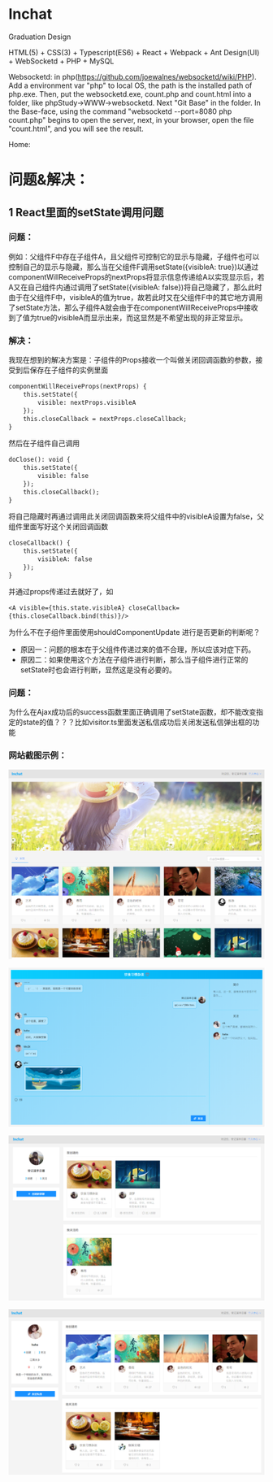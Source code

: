 # Inchat
Graduation Design

HTML(5) + CSS(3) + Typescript(ES6) + React + Webpack + Ant Design(UI) + WebSocketd + PHP + MySQL

Websocketd: in php(https://github.com/joewalnes/websocketd/wiki/PHP). Add a environment var "php" to local OS, the path is the installed path of php.exe. Then, put the websocketd.exe, count.php and count.html into a folder, like phpStudy->WWW->websocketd. Next "Git Base" in the folder. In the Base-face, using the command "websocketd --port=8080 php count.php" begins to open the server, next, in your browser, open the file "count.html", and you will see the result.


Home: 

# 问题&解决：
## 1 React里面的setState调用问题
### 问题：
例如：父组件F中存在子组件A，且父组件可控制它的显示与隐藏，子组件也可以控制自己的显示与隐藏，那么当在父组件F调用setState({visibleA: true})以通过componentWillReceiveProps的nextProps将显示信息传递给A以实现显示后，若A又在自己组件内通过调用了setState({visibleA: false})将自己隐藏了，那么此时由于在父组件F中，visibleA的值为true，故若此时又在父组件F中的其它地方调用了setState方法，那么子组件A就会由于在componentWillReceiveProps中接收到了值为true的visibleA而显示出来，而这显然是不希望出现的非正常显示。

### 解决：
我现在想到的解决方案是：子组件的Props接收一个叫做关闭回调函数的参数，接受到后保存在子组件的实例里面
```
componentWillReceiveProps(nextProps) {
    this.setState({
        visible: nextProps.visibleA
    });
    this.closeCallback = nextProps.closeCallback;
}
```
然后在子组件自己调用
```
doClose(): void {
    this.setState({
        visible: false
    });
    this.closeCallback();
}
```
将自己隐藏时再通过调用此关闭回调函数来将父组件中的visibleA设置为false，父组件里面写好这个关闭回调函数
```
closeCallback() {
    this.setState({
        visibleA: false
    });
}
```
并通过props传递过去就好了，如
```
<A visible={this.state.visibleA} closeCallback={this.closeCallback.bind(this)}/>
```
为什么不在子组件里面使用shouldComponentUpdate 进行是否更新的判断呢？
* 原因一：问题的根本在于父组件传递过来的值不合理，所以应该对症下药。
* 原因二：如果使用这个方法在子组件进行判断，那么当子组件进行正常的setState时也会进行判断，显然这是没有必要的。


### 问题：
为什么在Ajax成功后的success函数里面正确调用了setState函数，却不能改变指定的state的值？？？比如visitor.ts里面发送私信成功后关闭发送私信弹出框的功能

### 网站截图示例：
![Aaron Swartz](https://raw.githubusercontent.com/gonghongchen/Inchat/master/showPics/home.png)

![Aaron Swartz](https://raw.githubusercontent.com/gonghongchen/Inchat/master/showPics/chat.png)

![Aaron Swartz](https://raw.githubusercontent.com/gonghongchen/Inchat/master/showPics/myChat.png)

![Aaron Swartz](https://raw.githubusercontent.com/gonghongchen/Inchat/master/showPics/visitor.png)
